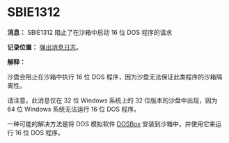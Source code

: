 # SBIE1312

**消息：** SBIE1312 阻止了在沙箱中启动 16 位 DOS 程序的请求

**记录位置：** [弹出消息日志](PopupMessageLog.md)。

**解释：**

沙盘会阻止在沙箱中执行 16 位 DOS 程序，因为沙盘无法保证此类程序的沙箱隔离性。

请注意，此消息仅在 32 位 Windows 系统上的 32 位版本的沙盘中出现，因为 64 位 Windows 系统无法运行 16 位 DOS 程序。

一种可能的解决方法是将 DOS 模拟软件 [DOSBox](https://www.dosbox.com) 安装到沙箱中，并使用它来运行 16 位 DOS 程序。
